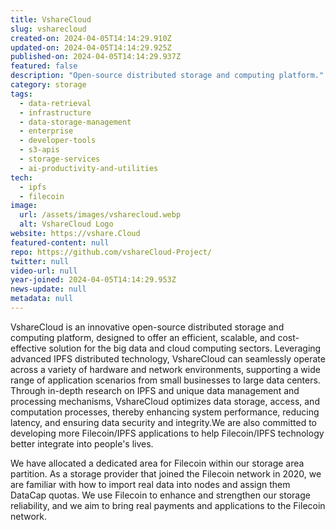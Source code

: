 ```yaml
---
title: VshareCloud
slug: vsharecloud
created-on: 2024-04-05T14:14:29.910Z
updated-on: 2024-04-05T14:14:29.925Z
published-on: 2024-04-05T14:14:29.937Z
featured: false
description: "Open-source distributed storage and computing platform."
category: storage
tags:
  - data-retrieval
  - infrastructure
  - data-storage-management
  - enterprise
  - developer-tools
  - s3-apis
  - storage-services
  - ai-productivity-and-utilities
tech:
  - ipfs
  - filecoin
image:
  url: /assets/images/vsharecloud.webp
  alt: VshareCloud Logo
website: https://vshare.Cloud
featured-content: null
repo: https://github.com/vshareCloud-Project/
twitter: null
video-url: null
year-joined: 2024-04-05T14:14:29.953Z
news-update: null
metadata: null
---
```


VshareCloud is an innovative open-source distributed storage and computing platform, designed to offer an efficient, scalable, and cost-effective solution for the big data and cloud computing sectors. Leveraging advanced IPFS distributed technology, VshareCloud can seamlessly operate across a variety of hardware and network environments, supporting a wide range of application scenarios from small businesses to large data centers. Through in-depth research on IPFS and unique data management and processing mechanisms, VshareCloud optimizes data storage, access, and computation processes, thereby enhancing system performance, reducing latency, and ensuring data security and integrity.We are also committed to developing more Filecoin/IPFS applications to help Filecoin/IPFS technology better integrate into people's lives.

We have allocated a dedicated area for Filecoin within our storage area partition. As a storage provider that joined the Filecoin network in 2020, we are familiar with how to import real data into nodes and assign them DataCap quotas. We use Filecoin to enhance and strengthen our storage reliability, and we aim to bring real payments and applications to the Filecoin network.
